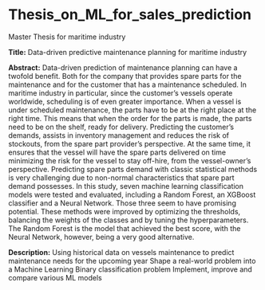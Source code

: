 # Thesis_on_ML_for_sales_prediction
Master Thesis for maritime industry

**Title:** Data-driven predictive maintenance planning for maritime industry

**Abstract:**
Data-driven prediction of maintenance planning can have a twofold benefit. Both for the
company that provides spare parts for the maintenance and for the customer that has a
maintenance scheduled. In maritime industry in particular, since the customer’s vessels
operate worldwide, scheduling is of even greater importance. When a vessel is under
scheduled maintenance, the parts have to be at the right place at the right time. This
means that when the order for the parts is made, the parts need to be on the shelf, ready
for delivery. Predicting the customer’s demands, assists in inventory management and
reduces the risk of stockouts, from the spare part provider’s perspective. At the same
time, it ensures that the vessel will have the spare parts delivered on time minimizing the
risk for the vessel to stay off-hire, from the vessel-owner’s perspective.
Predicting spare parts demand with classic statistical methods is very challenging due
to non-normal characteristics that spare part demand possesses. In this study, seven
machine learning classification models were tested and evaluated, including a Random
Forest, an XGBoost classifier and a Neural Network. Those three seem to have promising
potential. These methods were improved by optimizing the thresholds, balancing the
weights of the classes and by tuning the hyperparameters.
The Random Forest is the model that achieved the best score, with the Neural Network,
however, being a very good alternative.


**Description:**
Using historical data on vessels maintenance to predict maintenance needs for the upcoming year
Shape a real-world problem into a Machine Learning Binary classification problem
Implement, improve and compare various ML models
